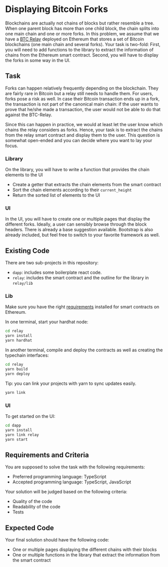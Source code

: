 # Displaying Bitcoin Forks

Blockchains are actually not chains of blocks but rather resemble a tree. When one parent block has more than one child block, the chain splits into one main chain and one or more forks.
In this problem, we assume that we have a [BTC Relay](http://btcrelay.org/) deployed on Ethereum that stores a set of Bitcoin blockchains (one main chain and several forks).
Your task is two-fold: First, you will need to add functions to the library to extract the information of chains from the Ethereum smart contract. Second, you will have to display the forks in some way in the UI.

## Task

Forks can happen relatively frequently depending on the blockchain. They are fairly rare in Bitcoin but a relay still needs to handle them. For users, forks pose a risk as well. In case their Bitcoin transaction ends up in a fork, the transaction is not part of the canonical main chain: if the user wants to prove that he/she made a transaction, the user would not be able to do that against the BTC-Relay.

Since this can happen in practice, we would at least let the user know which chains the relay considers as forks. Hence, your task is to extract the chains from the relay smart contract and display them to the user. This question is somewhat open-ended and you can decide where you want to lay your focus.

### Library

On the library, you will have to write a function that provides the chain elements to the UI

- Create a getter that extracts the chain elements from the smart contract
- Sort the chain elements according to their `current_height`
- Return the sorted list of elements to the UI

### UI

In the UI, you will have to create one or multiple pages that display the different forks. Ideally, a user can sensibly browse through the block headers. There is already a base suggestion available. Bootstrap is also already included, but feel free to switch to your favorite framework as well.

## Existing Code

There are two sub-projects in this repository:

- `dapp`: includes some boilerplate react code.
- `relay`: includes the smart contract and the outline for the library in `relay/lib`

### Lib

Make sure you have the right [requirements](https://hardhat.org/tutorial/setting-up-the-environment.html) installed for smart contracts on Ethereum.

In one terminal, start your hardhat node:

```bash
cd relay
yarn install
yarn hardhat
```

In another terminal, compile and deploy the contracts as well as creating the typechain interfaces:

```bash
cd relay
yarn build
yarn deploy
```

Tip: you can link your projects with yarn to sync updates easily.

```bash
yarn link
```

### UI

To get started on the UI:

```bash
cd dapp
yarn install
yarn link relay
yarn start
```

## Requirements and Criteria

You are supposed to solve the task with the following requirements:

* Preferred programming language: TypeScript
* Accepted programming language: TypeScript, JavaScript

Your solution will be judged based on the following criteria:

* Quality of the code
* Readability of the code
* Tests

## Expected Code

Your final solution should have the following code:

* One or multiple pages displaying the different chains with their blocks
* One or multiple functions in the library that extract the information from the smart contract
